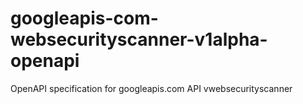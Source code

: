 # googleapis-com-websecurityscanner-v1alpha-openapi
OpenAPI specification for googleapis.com API vwebsecurityscanner
